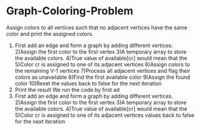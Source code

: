 # Graph-Coloring-Problem
Assign colors to all vertices such that no adjacent vertices have the same color and print the assigned colors.
1) First add an edge and form a graph by adding different vertices. 
2)Assign the first color to the first vertex
3)A temporary array to store the available colors.
4)True value of available[cr] would mean that the
5)Color cr is assigned to one of its adjacent vertices 
6)Assign colors to the remaining V-1 vertices
7)Process all adjacent vertices and flag their colors as unavailable 
8)Find the first available color
9)Assign the found color
10)Reset the values back to false for the next iteration 
11) Print the result
We run the code by first ad
1) First add an edge and form a graph by adding different vertices. 2)Assign the first color to the first vertex
3)A temporary array to store the available colors.
4)True value of available[cr] would mean that the
5)Color cr is assigned to one of its adjacent vertices 
 values back to false for the next iteration 
